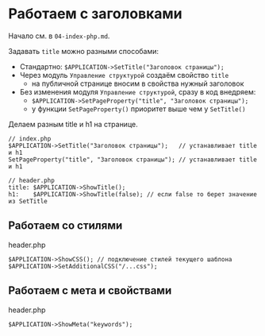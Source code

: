 # Работаем с заголовками
Начало см. в `04-index-php.md`.

Задавать `title` можно разными способами:
- Стандартно: `$APPLICATION->SetTitle("Заголовок страницы");`
- Через модуль `Управление структурой` создаём свойство `title`
    - на публичной странице вносим в свойства нужный заголовок
- Без изменения модуля `Управление структурой`, сразу в код внедряем:
    - `$APPLICATION->SetPageProperty("title", "Заголовок страницы");`
    - у функции `SetPageProperty()` приоритет выше чем у `SetTitle()`

Делаем разным title и h1 на странице.

    // index.php
    $APPLICATION->SetTitle("Заголовок страницы");   // устанавливает title и h1
    SetPageProperty("title", "Заголовок страницы"); // устанавливает title и h1

    // header.php
    title: $APPLICATION->ShowTitle();
    h1:    $APPLICATION->ShowTitle(false); // если false то берет значение из SetTitle

## Работаем со стилями
header.php

    $APPLICATION->ShowCSS(); // подключение стилей текущего шаблона
    $APPLICATION->SetAdditionalCSS("/...css");

## Работаем с мета и свойствами
header.php

    $APPLICATION->ShowMeta("keywords");
